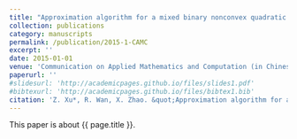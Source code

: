 ```yaml
---
title: "Approximation algorithm for a mixed binary nonconvex quadratic constrained quadratic optimization problem"
collection: publications
category: manuscripts
permalink: /publication/2015-1-CAMC
excerpt: ''
date: 2015-01-01
venue: 'Communication on Applied Mathematics and Computation (in Chinese)'
paperurl: ''
#slidesurl: 'http://academicpages.github.io/files/slides1.pdf'
#bibtexurl: 'http://academicpages.github.io/files/bibtex1.bib'
citation: 'Z. Xu*, R. Wan, X. Zhao. &quot;Approximation algorithm for a mixed binary nonconvex quadratic constrained quadratic optimization problem.&quot; <i>Communication on Applied Mathematics and Computation (in Chinese)</i>. 29(3):305-312, 2015.'
---
```


This paper is about {{ page.title }}.
